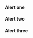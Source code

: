 <div class="pf-c-alert pf-m-success">
  <div class="pf-c-alert__icon">
    <i class="fas fa-info-circle"></i>
  </div>
  <h4 class="pf-c-alert__title">
    Alert one
  </h4>
</div>

<div class="pf-c-alert pf-m-warning pf-m-inline">
  <div class="pf-c-alert__icon">
    <i class="fas fa-info-circle"></i>
  </div>
  <h4 class="pf-c-alert__title">
    Alert two
  </h4>
</div>

<div class="pf-c-alert pf-m-info pf-m-danger">
  <div class="pf-c-alert__icon">
    <i class="fas fa-info-circle"></i>
  </div>
  <h4 class="pf-c-alert__title">
    Alert three
  </h4>
</div>
